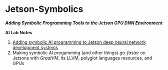 # Jetson-Symbolics
**_Adding Symbolic Programming Tools to the Jetson GPU DNN Environment_**

**AI Lab Notes**
 1. [Adding symbolic AI programming to Jetson deep neural network development systems](https://github.com/rtrelease/Jetson-Symbolics/blob/main/Adding%20symbolic%20programming%20tools%20to%20Jetson.md)
 2. Making symbolic AI progamming (and other things) *go-faster* on Jetsons with *GraalVM*, its LLVM, polyglot languages resources, and GPUs
